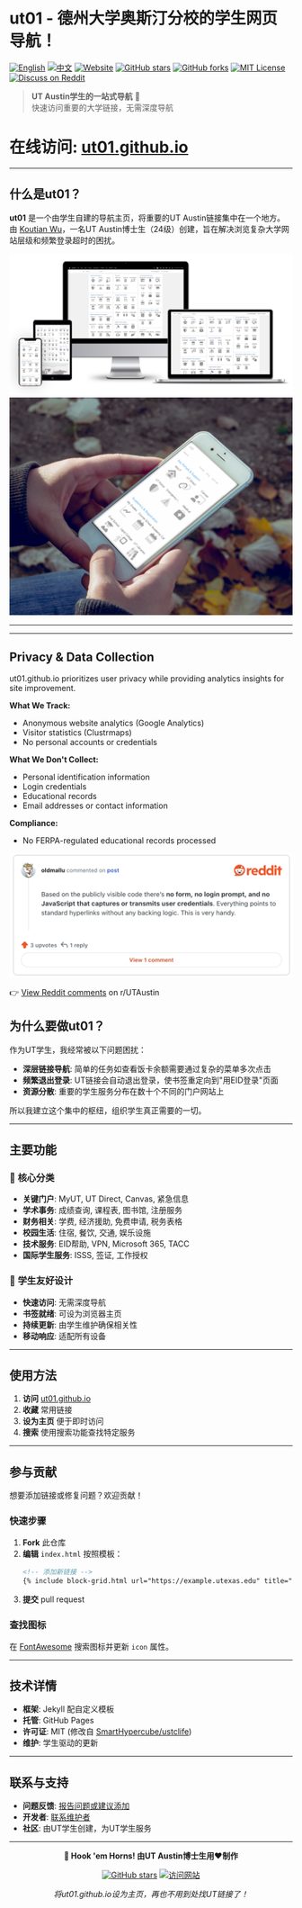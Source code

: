 # ut01 - 德州大学奥斯汀分校的学生网页导航！

[![English](https://img.shields.io/badge/lang-English-blue.svg)](README.md)
[![中文](https://img.shields.io/badge/lang-中文-brown.svg)](README.CN.md)
[![Website](https://img.shields.io/website?url=https%3A//ut01.github.io)](https://ut01.github.io/) [![GitHub stars](https://img.shields.io/github/stars/ut01/ut01.github.io)](https://github.com/ut01/ut01.github.io) [![GitHub forks](https://img.shields.io/github/forks/ut01/ut01.github.io)](https://github.com/ut01/ut01.github.io/fork) [![MIT License](https://img.shields.io/badge/License-MIT-blue.svg)](LICENSE) [![Discuss on Reddit](https://img.shields.io/badge/Discuss_on-Reddit-orange?logo=reddit)](https://www.reddit.com/r/UTAustin/comments/1loxvxu/new_to_ut_austin_tired_of_clicking_through_5/)

> **UT Austin学生的一站式导航** 🤘  
> 快速访问重要的大学链接，无需深度导航

# **在线访问**: [ut01.github.io](https://ut01.github.io/)

---

## 什么是ut01？

**ut01** 是一个由学生自建的导航主页，将重要的UT Austin链接集中在一个地方。由 [Koutian Wu](https://github.com/ktwu01/)，一名UT Austin博士生（24级）创建，旨在解决浏览复杂大学网站层级和频繁登录超时的困扰。

![ut01 Screenshot](./assets/Screenshot-Multiple-Device-ut01.png)
![ut01 Screenshot](./assets/Screenshot-Mobile-Device-ut01.png)

---

---
## Privacy & Data Collection

ut01.github.io prioritizes user privacy while providing analytics insights for site improvement.

**What We Track:**

- Anonymous website analytics (Google Analytics)
- Visitor statistics (Clustrmaps)
- No personal accounts or credentials

**What We Don't Collect:**

- Personal identification information
- Login credentials
- Educational records
- Email addresses or contact information

**Compliance:**

- No FERPA-regulated educational records processed

[![Reddit Comment](assets/image.png)](https://www.reddit.com/r/UTAustin/comments/1loxvxu/comment/n0ri3k4/)

👉 [View Reddit comments](https://www.reddit.com/r/UTAustin/comments/1loxvxu/comment/n0ri3k4/) on r/UTAustin

## 为什么要做ut01？

作为UT学生，我经常被以下问题困扰：

- **深层链接导航**: 简单的任务如查看饭卡余额需要通过复杂的菜单多次点击
- **频繁退出登录**: UT链接会自动退出登录，使书签重定向到"用EID登录"页面
- **资源分散**: 重要的学生服务分布在数十个不同的门户网站上

所以我建立这个集中的枢纽，组织学生真正需要的一切。

---

## 主要功能

### 🎯 **核心分类**
- **关键门户**: MyUT, UT Direct, Canvas, 紧急信息
- **学术事务**: 成绩查询, 课程表, 图书馆, 注册服务
- **财务相关**: 学费, 经济援助, 免费申请, 税务表格
- **校园生活**: 住宿, 餐饮, 交通, 娱乐设施
- **技术服务**: EID帮助, VPN, Microsoft 365, TACC
- **国际学生服务**: ISSS, 签证, 工作授权

### 🚀 **学生友好设计**
- **快速访问**: 无需深度导航
- **书签就绪**: 可设为浏览器主页
- **持续更新**: 由学生维护确保相关性
- **移动响应**: 适配所有设备

---

## 使用方法

1. **访问** [ut01.github.io](https://ut01.github.io/)
2. **收藏** 常用链接
3. **设为主页** 便于即时访问
4. **搜索** 使用搜索功能查找特定服务

---

## 参与贡献

想要添加链接或修复问题？欢迎贡献！

### 快速步骤
1. **Fork** 此仓库
2. **编辑** `index.html` 按照模板：
   ```html
   <!-- 添加新链接 -->
   {% include block-grid.html url="https://example.utexas.edu" title="服务名称" icon="fad fa-icon-name" %}
   ```
3. **提交** pull request

### 查找图标
在 [FontAwesome](https://fontawesome.com/search) 搜索图标并更新 `icon` 属性。

---

## 技术详情

- **框架**: Jekyll 配自定义模板
- **托管**: GitHub Pages
- **许可证**: MIT (修改自 [SmartHypercube/ustclife](https://github.com/SmartHypercube/ustclife))
- **维护**: 学生驱动的更新

---

## 联系与支持

- **问题反馈**: [报告问题或建议添加](https://github.com/ut01/ut01.github.io/issues)
- **开发者**: [联系维护者](https://github.com/ktwu01/ktwu01/blob/main/README.md)
- **社区**: 由UT学生创建，为UT学生服务

---

<div align="center">

**🤘 Hook 'em Horns! 由UT Austin博士生用❤️制作**

[![GitHub stars](https://img.shields.io/github/stars/ut01/ut01.github.io)](https://github.com/ut01/ut01.github.io) [![访问网站](https://img.shields.io/badge/访问-ut01.github.io-orange)](https://ut01.github.io/)

*将ut01.github.io设为主页，再也不用到处找UT链接了！*

</div>